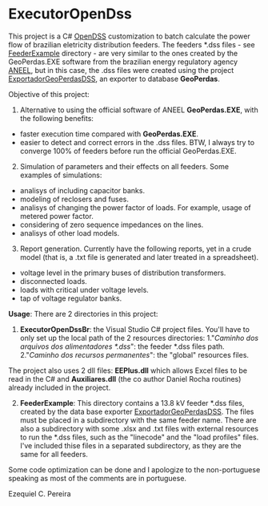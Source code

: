 # ExecutorOpenDss
This project is a C# [OpenDSS](http://smartgrid.epri.com/SimulationTool.aspx) customization to batch calculate the power flow of brazilian eletricity distribution feeders. The feeders \*.dss files - see [FeederExample](https://github.com/Zecao/ExecutorOpenDssBr/tree/master/FeederExample) directory - are very similar to the ones created by the GeoPerdas.EXE software from the brazilian energy regulatory agency [ANEEL](http://aneel.gov.br/), but in this case, the .dss files were created using the project [ExportadorGeoPerdasDSS](https://github.com/Zecao/ExportadorGeoPerdasDSS), an exporter to database **GeoPerdas**. 

Objective of this project:
1. Alternative to using the official software of ANEEL **GeoPerdas.EXE**, with the following benefits:
- faster execution time compared with **GeoPerdas.EXE**. 
- easier to detect and correct errors in the .dss files. BTW, I always try to converge 100% of feeders before run the official GeoPerdas.EXE.

2. Simulation of parameters and their effects on all feeders. Some examples of simulations:
- analisys of including capacitor banks.
- modeling of reclosers and fuses.
- analisys of changing the power factor of loads. For example, usage of metered power factor.
- considering of zero sequence impedances on the lines.
- analisys of other load models.

3. Report generation.
Currently have the following reports, yet in a crude model (that is, a .txt file is generated and later treated in a spreadsheet).
- voltage level in the primary buses of distribution transformers.
- disconnected loads.
- loads with critical under voltage levels.
- tap of voltage regulator banks.

**Usage**: 
There are 2 directories in this project:

1. **ExecutorOpenDssBr**: the Visual Studio C# project files. You'll have to only set up the local path of the 2 resources directories:
1."*Caminho dos arquivos dos alimentadores \*.dss*": the feeder \*.dss files path.
2."*Caminho dos recursos permanentes*": the "global" resources files.

The project also uses 2 dll files: **EEPlus.dll** which allows Excel files to be read in the C# and **Auxiliares.dll** (the co author Daniel Rocha routines) already included in the project.    

2. **FeederExample**: This directory contains a 13.8 kV feeder *.dss files, created by the data base exporter [ExportadorGeoPerdasDSS](https://github.com/Zecao/ExportadorGeoPerdasDSS). The files must be placed in a subdirectory with the same feeder name. 
There are also a subdirectory with some .xlsx and .txt files with external resources to run the *.dss files, such as the "linecode" and the "load profiles" files.  I've included thise files in a separated subdirectory, as they are the same for all feeders.

Some code optimization can be done and I apologize to the non-portuguese speaking as most of the comments are in portuguese.

Ezequiel C. Pereira
